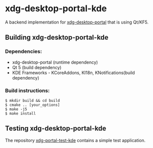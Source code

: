 # xdg-desktop-portal-kde

A backend implementation for [xdg-desktop-portal](http://github.com/flatpak/xdg-desktop-portal)
that is using Qt/KF5.

## Building xdg-desktop-portal-kde

### Dependencies:
 - xdg-desktop-portal (runtime dependency)
 - Qt 5 (build dependency)
 - KDE Frameworks - KCoreAddons, KI18n, KNotifications(build dependency)

### Build instructions:
```
$ mkdir build && cd build
$ cmake .. [your_options]
$ make -j5
$ make install
```

## Testing xdg-desktop-portal-kde

The repository [xdg-portal-test-kde](https://invent.kde.org/libraries/xdg-portal-test-kde) contains a simple test application.
